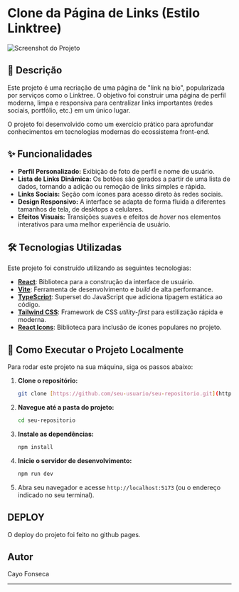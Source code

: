 # Clone da Página de Links (Estilo Linktree)

![Screenshot do Projeto](./assets/screenshot.png)

## 📝 Descrição

Este projeto é uma recriação de uma página de "link na bio", popularizada por serviços como o Linktree. O objetivo foi construir uma página de perfil moderna, limpa e responsiva para centralizar links importantes (redes sociais, portfólio, etc.) em um único lugar.

O projeto foi desenvolvido como um exercício prático para aprofundar conhecimentos em tecnologias modernas do ecossistema front-end.

## ✨ Funcionalidades

- **Perfil Personalizado:** Exibição de foto de perfil e nome de usuário.
- **Lista de Links Dinâmica:** Os botões são gerados a partir de uma lista de dados, tornando a adição ou remoção de links simples e rápida.
- **Links Sociais:** Seção com ícones para acesso direto às redes sociais.
- **Design Responsivo:** A interface se adapta de forma fluida a diferentes tamanhos de tela, de desktops a celulares.
- **Efeitos Visuais:** Transições suaves e efeitos de *hover* nos elementos interativos para uma melhor experiência de usuário.

## 🛠️ Tecnologias Utilizadas

Este projeto foi construído utilizando as seguintes tecnologias:

- **[React](https://react.dev/)**: Biblioteca para a construção da interface de usuário.
- **[Vite](https://vitejs.dev/)**: Ferramenta de desenvolvimento e _build_ de alta performance.
- **[TypeScript](https://www.typescriptlang.org/)**: Superset do JavaScript que adiciona tipagem estática ao código.
- **[Tailwind CSS](https://tailwindcss.com/)**: Framework de CSS _utility-first_ para estilização rápida e moderna.
- **[React Icons](https://react-icons.github.io/react-icons/)**: Biblioteca para inclusão de ícones populares no projeto.

## 🚀 Como Executar o Projeto Localmente

Para rodar este projeto na sua máquina, siga os passos abaixo:

1.  **Clone o repositório:**
    ```bash
    git clone [https://github.com/seu-usuario/seu-repositorio.git](https://github.com/seu-usuario/seu-repositorio.git)
    ```

2.  **Navegue até a pasta do projeto:**
    ```bash
    cd seu-repositorio
    ```

3.  **Instale as dependências:**
    ```bash
    npm install
    ```

4.  **Inicie o servidor de desenvolvimento:**
    ```bash
    npm run dev
    ```

5.  Abra seu navegador e acesse `http://localhost:5173` (ou o endereço indicado no seu terminal).

## DEPLOY
O deploy do projeto foi feito no github pages.

## Autor
Cayo Fonseca

---
